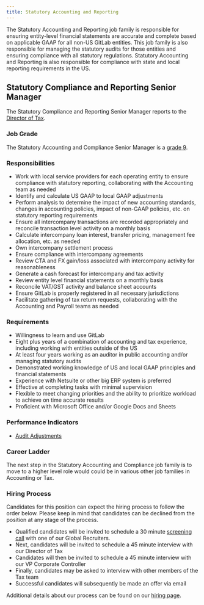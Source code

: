 ```yaml
---
title: Statutory Accounting and Reporting
---
```


The Statutory Accounting and Reporting job family is responsible for ensuring entity-level financial statements are accurate and complete based on applicable GAAP for all non-US GitLab entities. This job family is also responsible for managing the statutory audits for those entities and ensuring compliance with all statutory regulations.  Statutory Accounting and Reporting is also responsible for compliance with state and local reporting requirements in the US.

## Statutory Compliance and Reporting Senior Manager

The Statutory Compliance and Reporting Senior Manager reports to the [Director of Tax](/job-families/finance/tax/#director-tax).

### Job Grade

The Statutory Accounting and Compliance Senior Manager is a [grade 9](/handbook/total-rewards/compensation/compensation-calculator/#gitlab-job-grades).

### Responsibilities

- Work with local service providers for each operating entity to ensure compliance with statutory reporting, collaborating with the Accounting team as needed
- Identify and calculate US GAAP to local GAAP adjustments
- Perform analysis to determine the impact of new accounting standards, changes in accounting policies, impact of non-GAAP policies, etc. on statutory reporting requirements
- Ensure all intercompany transactions are recorded appropriately and reconcile transaction level activity on a monthly basis
- Calculate intercompany loan interest, transfer pricing, management fee allocation, etc. as needed
- Own intercompany settlement process
- Ensure compliance with intercompany agreements
- Review CTA and FX gain/loss associated with intercompany activity for reasonableness
- Generate a cash forecast for intercompany and tax activity
- Review entity level financial statements on a monthly basis
- Reconcile VAT/GST activity and balance sheet accounts
- Ensure GitLab is properly registered in all necessary jurisdictions
- Facilitate gathering of tax return requests, collaborating with the Accounting and Payroll teams as needed

### Requirements

- Willingness to learn and use GitLab
- Eight plus years of a combination of accounting and tax experience, including working with entities outside of the US
- At least four years working as an auditor in public accounting and/or managing statutory audits
- Demonstrated working knowledge of US and local GAAP principles and financial statements
- Experience with Netsuite or other big ERP system is preferred
- Effective at completing tasks with minimal supervision
- Flexible to meet changing priorities and the ability to prioritize workload to achieve on time accurate results
- Proficient with Microsoft Office and/or Google Docs and Sheets

### Performance Indicators

- [Audit Adjustments](/handbook/tax/performance-indicators/#audit-adjustments)

### Career Ladder

The next step in the Statutory Accounting and Compliance job family is to move to a higher level role would could be in various other job families in Accounting or Tax.

### Hiring Process

Candidates for this position can expect the hiring process to follow the order below. Please keep in mind that candidates can be declined from the position at any stage of the process.

- Qualified candidates will be invited to schedule a 30 minute [screening call](/handbook/hiring/interviewing/#screening-call) with one of our Global Recruiters.
- Next, candidates will be invited to schedule a 45 minute interview with our Director of Tax
- Candidates will then be invited to schedule a 45 minute interview with our VP Corporate Controller
- Finally, candidates may be asked to interview with other members of the Tax team
- Successful candidates will subsequently be made an offer via email

Additional details about our process can be found on our [hiring page](/handbook/hiring/).
